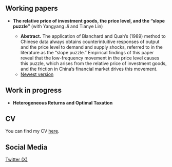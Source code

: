 ## Working papers
* **The relative price of investment goods, the price level, and the “slope puzzle”** (with Yangyang Ji and Tianye Lin)

   - **Abstract.** The application of Blanchard and Quah’s (1989) method to Chinese data always obtains counterintuitive responses of output and the price level to demand and supply shocks, referred to in the literature as the “slope puzzle.” Empirical findings of this paper reveal that the low-frequency movement in the price level causes this puzzle, which arises from the relative price of investment goods, and the friction in China’s financial market drives this movement.
   - <a href="WorkingPapers/workingpaper1.pdf">Newest version</a>


## Work in progress
* **Heterogeneous Returns and Optimal Taxation** 

## CV
You can find my CV <a href="SZhang_CV.pdf">here</a>.

## Social Media 
<a rel="me" href="https://twitter.com/realSenZHANG">Twitter (X)</a><br />
